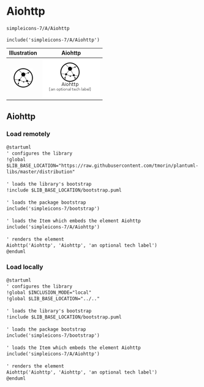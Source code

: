 # Aiohttp


```text
simpleicons-7/A/Aiohttp
```

```text
include('simpleicons-7/A/Aiohttp')
```



| Illustration | Aiohttp |
| :---: | :---: |
| ![illustration for Illustration](../../simpleicons-7/A/Aiohttp.png) | ![illustration for Aiohttp](../../simpleicons-7/A/Aiohttp.Local.png) |




## Aiohttp

### Load remotely
```plantuml
@startuml
' configures the library
!global $LIB_BASE_LOCATION="https://raw.githubusercontent.com/tmorin/plantuml-libs/master/distribution"

' loads the library's bootstrap
!include $LIB_BASE_LOCATION/bootstrap.puml

' loads the package bootstrap
include('simpleicons-7/bootstrap')

' loads the Item which embeds the element Aiohttp
include('simpleicons-7/A/Aiohttp')

' renders the element
Aiohttp('Aiohttp', 'Aiohttp', 'an optional tech label')
@enduml
```

### Load locally
```plantuml
@startuml
' configures the library
!global $INCLUSION_MODE="local"
!global $LIB_BASE_LOCATION="../.."

' loads the library's bootstrap
!include $LIB_BASE_LOCATION/bootstrap.puml

' loads the package bootstrap
include('simpleicons-7/bootstrap')

' loads the Item which embeds the element Aiohttp
include('simpleicons-7/A/Aiohttp')

' renders the element
Aiohttp('Aiohttp', 'Aiohttp', 'an optional tech label')
@enduml
```

